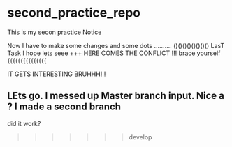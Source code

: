 # second_practice_repo

This is my secon practice
Notice

Now I have to make some changes
and some dots ..........
()()()()()()()()
LasT Task I hope
lets seee +++
HERE COMES THE CONFLICT !!!
brace yourself
{{{{{{{{{{{{{{{

IT GETS INTERESTING
BRUHHH!!!

LEts go. I messed up
Master branch input.
Nice a ?
I made a second branch
----------------------
did it work?
>>>>>>> develop


